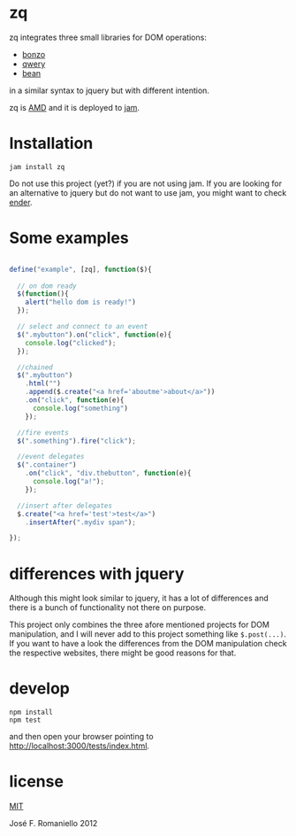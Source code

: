 # zq

zq integrates three small libraries for DOM operations: 

* [bonzo](http://github.com/ded/bonzo)
* [qwery](http://github.com/ded/qwery) 
* [bean](http://github.com/fat/bean)

in a similar syntax to jquery but with different intention.

zq is [AMD](http://requirejs.org/docs/whyamd.html) and it is deployed to [jam](http://jamjs.org).

# Installation

    jam install zq


Do not use this project (yet?) if you are not using jam. If you are looking for an alternative to jquery but do not want to use jam, you might want to check [ender](http://ender.no.de/).

# Some examples


```javascript

define("example", [zq], function($){
  
  // on dom ready
  $(function(){
    alert("hello dom is ready!")
  });

  // select and connect to an event
  $(".mybutton").on("click", function(e){
    console.log("clicked");
  });

  //chained
  $(".mybutton")
    .html("")
    .append($.create("<a href='aboutme'>about</a>"))
    .on("click", function(e){
      console.log("something")
    });

  //fire events
  $(".something").fire("click");

  //event delegates
  $(".container")
    .on("click", "div.thebutton", function(e){
      console.log("a!");
    });

  //insert after delegates
  $.create("<a href='test'>test</a>")
    .insertAfter(".mydiv span");

});

```
# differences with jquery

Although this might look similar to jquery, it has a lot of differences and there is a bunch of functionality not there on purpose.

This  project only combines the three afore mentioned projects for DOM manipulation, and I will never add to this project something like `$.post(...)`. If you want to have a look the differences from the DOM manipulation check the respective websites, there might be good reasons for that.

# develop

    npm install
    npm test

and then open your browser pointing to [http://localhost:3000/tests/index.html](http://localhost:3000/tests/index.html).

# license

[MIT](http://en.wikipedia.org/wiki/MIT_License)

José F. Romaniello 2012